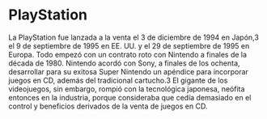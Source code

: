 # PlayStation

La PlayStation fue lanzada a la venta el 3 de diciembre de 1994 en Japón,3​ el 9 de septiembre de 1995 en EE. UU. y el 29 de septiembre de 1995 en Europa. Todo empezó con un contrato roto con Nintendo a finales de la década de 1980. Nintendo acordó con Sony, a finales de los ochenta, desarrollar para su exitosa Super Nintendo un apéndice para incorporar juegos en CD, además del tradicional cartucho.3​ El gigante de los videojuegos, sin embargo, rompió con la tecnológica japonesa, neófita entonces en la industria, porque consideraba que cedía demasiado en el control y beneficios derivados de la venta de juegos en CD. 
